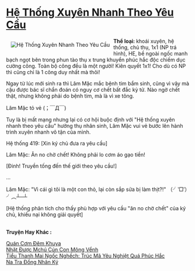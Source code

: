 <a href="https://utruyen.com/he-thong-xuyen-nhanh-theo-yeu-cau/17561/" title="Hệ Thống Xuyên Nhanh Theo Yêu Cầu"><h1>Hệ Thống Xuyên Nhanh Theo Yêu Cầu</h1></a><div style="display:table"><img align="right" style="float: left; padding: 10px;" src="https://utruyen.com/images/story/200x260/he-thong-xuyen-nhanh-theo-yeu-cau.jpg" alt="Hệ Thống Xuyên Nhanh Theo Yêu Cầu"><b>Thể loại: </b>khoái xuyên, hệ thống, chủ thụ, 1x1 (NP trá hình), HE, bề ngoài ngốc manh bạch ngọt bên trong phun tào thụ x trung khuyển phúc hắc độc chiếm dục cường công. Toàn bộ công đều là một người! Kiên quyết 1x1! Cho dù có NP thì cũng chỉ là 1 công duy nhất mà thôi!<p></p>Ngay từ lúc mới sinh ra thì Lâm Mặc mắc bệnh tim bẩm sinh, cũng vì vậy mà cậu được bác sĩ chẩn đoán có nguy cơ chết bất đắc kỳ tử. Nào ngờ chết thật, nhưng không phải do bệnh tim, mà là vì xe tông.<p></p>Lâm Mặc tỏ vẻ (；￣Д￣)<p></p>Tuy là bị mất mạng nhưng lại có cơ hội buộc định với "Hệ thống xuyên nhanh theo yêu cầu" hưởng thụ nhân sinh, Lâm Mặc vui vẻ bước lên hành trình xuyên nhanh vô tận của mình.<p></p>Hệ thống 419: [Xin ký chủ đưa ra yêu cầu]<p></p>Lâm Mặc: Ăn no chờ chết! Không phải lo cơm áo gạo tiền!<p></p>[Đinh! Truyền tống đến thế giới theo yêu cầu!]<p></p>...<p></p>Lâm Mặc: "Vì cái gì tôi là một con thỏ, lại còn sắp sửa bị làm thịt?!" （╯‵□′）╯︵┴─┴<p></p>[Hệ thống phân tích cho thấy phù hợp với yêu cầu "ăn no chờ chết" của ký chủ, khiếu nại không giải quyết]</div><p><br><b>Truyện Hay Khác :</b></p><a href="https://utruyen.com/quan-com-dem-khuya/16761/" alt="Quán Cơm Đêm Khuya">Quán Cơm Đêm Khuya</a><br/><a href="https://www.flickr.com/photos/183745219@N08/49033652413/" alt="Nhặt Được Mchú Cún Con Mông Vểnh">Nhặt Được Mchú Cún Con Mông Vểnh</a><br/><a href="https://truyenngontinhay.wordpress.com/2019/10/03/tieu-thanh-mai-ngoc-nghech-truc-ma-yeu-nghiet-qua-phuc-hac/" alt="Tiểu Thanh Mai Ngốc Nghếch: Trúc Mã Yêu Nghiệt Quá Phúc Hắc">Tiểu Thanh Mai Ngốc Nghếch: Trúc Mã Yêu Nghiệt Quá Phúc Hắc</a><br/><a href="https://github.com/quanluxury/ngontinh_sac/tree/master/truyenhay/19050/" alt="Na Tra Đồng Nhân Ký">Na Tra Đồng Nhân Ký</a><br/>
